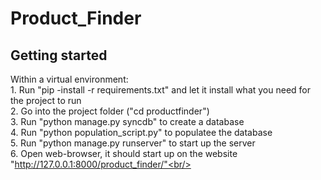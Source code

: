 Product_Finder
==============
Getting started
----
Within a virtual environment:<br/>
	1. Run "pip -install -r requirements.txt" and let it install what you need for the project to run<br/>
	2. Go into the project folder ("cd productfinder") <br/>
	3. Run "python manage.py syncdb" to create a database<br/>
	4. Run "python population_script.py" to populatee the database<br/>
	5. Run "python manage.py runserver" to start up the server<br/>
	6. Open web-browser, it should start up on the website "http://127.0.0.1:8000/product_finder/"<br/>
